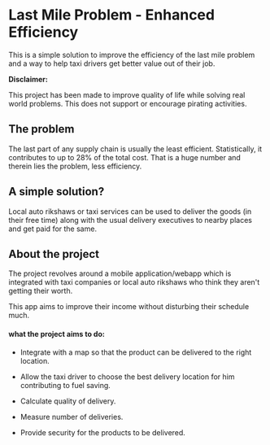 # Last Mile Problem - Enhanced Efficiency

This is a simple solution to improve the efficiency of the last mile problem and a way to help taxi drivers get better value out of their job.

**Disclaimer:**

This project has been made to improve quality of life while solving real world problems. This does not support or encourage pirating activities.



## The problem

The last part of any supply chain is usually the least efficient. Statistically, it contributes to up to 28% of the total cost. That is a huge number and therein lies the problem, less efficiency. 

## A simple solution?

Local auto rikshaws or taxi services can be used to deliver the goods (in their free time) along with the usual delivery executives to nearby places and get paid for the same.

## About the project

The project revolves around a mobile application/webapp which is integrated with taxi companies or local auto rikshaws who think they aren't getting their worth. 

This app aims to improve their income without disturbing their schedule much. 

#### what the project aims to do:

* Integrate with a map so that the product can be delivered to the right location.

* Allow the taxi driver to choose the best delivery location for him contributing to fuel saving.

* Calculate quality of delivery.

* Measure number of deliveries.

* Provide security for the products to be delivered.






